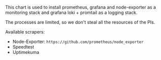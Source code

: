 This chart is used to install prometheus, grafana and node-exporter as a monitoring stack and grafana loki + promtail as a logging stack.

The processes are limited, so we don't steal all the resources of the PIs. 

Available scrapers:
- Node-Exporter: `https://github.com/prometheus/node_exporter`
- Speedtest
- Uptimekuma